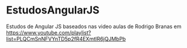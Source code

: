 # EstudosAngularJS
Estudos de Angular JS baseados nas video aulas de Rodrigo Branas em  https://www.youtube.com/playlist?list=PLQCmSnNFVYnTD5p2fR4EXmtlR6jQJMbPb
